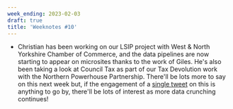 ```yaml
---
week_ending: 2023-02-03
draft: true
title: 'Weeknotes #10'
---
```


- Christian has been working on our LSIP project with West & North Yorkshire Chamber of Commerce, and the data pipelines are now starting to appear on microsites thanks to the work of Giles. He's also been taking a look at Council Tax as part of our Tax Devolution work with the Northern Powerhouse Partnership. There'll be lots more to say on this next week but, if the engagement of a [single tweet](https://twitter.com/ChristianSpence/status/1621065091213938688) on this is anything to go by, there'll be lots of interest as more data crunching continues!
